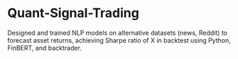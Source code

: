 # Quant-Signal-Trading
Designed and trained NLP models on alternative datasets (news, Reddit) to forecast asset returns, achieving Sharpe ratio of X in backtest using Python, FinBERT, and backtrader.
